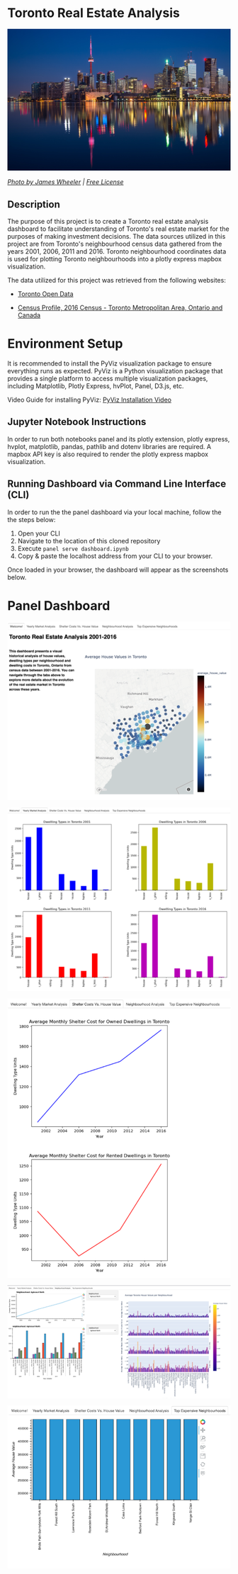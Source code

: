# Toronto Real Estate Analysis

![Toronto at night](Images/toronto.jpg)

*[Photo by James Wheeler](https://www.pexels.com/@souvenirpixels?utm_content=attributionCopyText&utm_medium=referral&utm_source=pexels) | [Free License](https://www.pexels.com/photo-license/)*

## Description
The purpose of this project is to create a Toronto real estate analysis dashboard to facilitate understanding of Toronto's real estate market for the purposes of making investment decisions. The data sources utilized in this project are from Toronto's neighbourhood census data gathered from the years 2001, 2006, 2011 and 2016. Toronto neighbourhood coordinates data is used for plotting Toronto neighbourhoods into a plotly express mapbox visualization.

The data utilized for this project was retrieved from the following websites:

* [Toronto Open Data](https://open.toronto.ca/)

* [Census Profile, 2016 Census - Toronto Metropolitan Area, Ontario and Canada](https://www12.statcan.gc.ca/census-recensement/2016/dp-pd/prof/details/page.cfm?Lang=E&Geo1=CMACA&Code1=535&Geo2=PR&Code2=01&SearchText=toronto&SearchType=Begins&SearchPR=01&B1=All&TABID=1&type=0)


# Environment Setup

It is recommended to install the PyViz visualization package to ensure everything runs as expected. PyViz is a Python visualization package that provides a single platform to access multiple visualization packages, including Matplotlib, Plotly Express, hvPlot, Panel, D3.js, etc.

Video Guide for installing PyViz: [PyViz Installation Video](https://youtu.be/ousjjkD4JbA) 

## Jupyter Notebook Instructions
In order to run both notebooks panel and its plotly extension, plotly express, hvplot, matplotlib, pandas, pathlib and dotenv libraries are required. A mapbox API key is also required to render the plotly express mapbox visualization.

## Running Dashboard via Command Line Interface (CLI)

In order to run the the panel dashboard via your local machine, follow the the steps below:

1. Open your CLI
2. Navigate to the location of this cloned repository
3. Execute `panel serve dashboard.ipynb`
4. Copy & paste the localhost address from your CLI to your browser.

Once loaded in your browser, the dashboard will appear as the screenshots below.

# Panel Dashboard
![mapbox](Images/mapbox.png)

![yearly-market-analysis](Images/yearly-market-analysis.png)

![shelter-costs-vs-house-value](Images/shelter-costs-vs-house-value.png)

![neighbourhood-analysis](Images/neighbourhood-analysis.png)

![top-expensive-neighbourhoods](Images/top-expensive-neighbourhoods.png)
